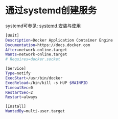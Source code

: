 # 通过systemd创建服务
systemd可参见: [systemd 安装与使用](main/systemd_install_and_service_exmaple.md)
```bash
[Unit]
Description=Docker Application Container Engine
Documentation=https://docs.docker.com
After=network-online.target
Wants=network-online.target
# Requires=docker.socket

[Service]
Type=notify
ExecStart=/usr/bin/docker
ExecReload=/bin/kill -s HUP $MAINPID
TimeoutSec=0
RestartSec=2
Restart=always

[Install]
WantedBy=multi-user.target
```
